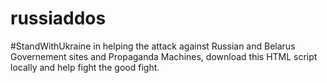 # russiaddos
#StandWithUkraine in helping the attack against Russian and Belarus Governement sites and Propaganda Machines, download this HTML script locally and help fight the good fight.
